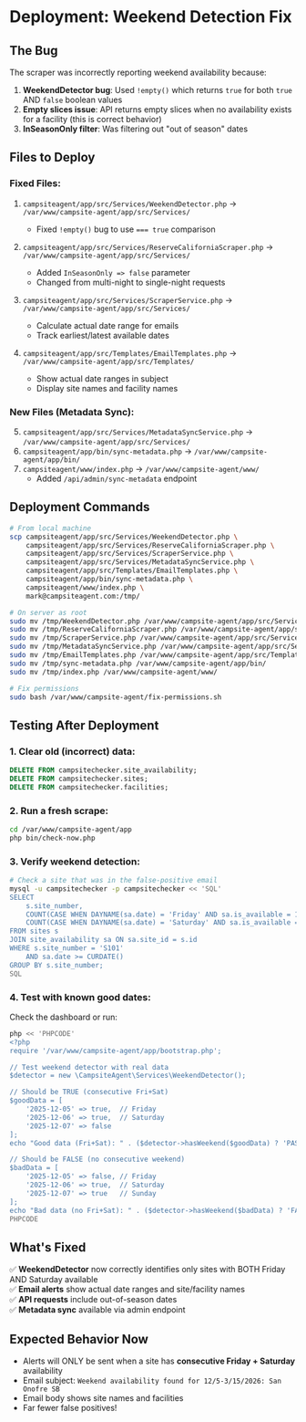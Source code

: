 # Deployment: Weekend Detection Fix

## The Bug

The scraper was incorrectly reporting weekend availability because:

1. **WeekendDetector bug**: Used `!empty()` which returns `true` for both `true` AND `false` boolean values
2. **Empty slices issue**: API returns empty slices when no availability exists for a facility (this is correct behavior)
3. **InSeasonOnly filter**: Was filtering out "out of season" dates

## Files to Deploy

### Fixed Files:
1. `campsiteagent/app/src/Services/WeekendDetector.php` → `/var/www/campsite-agent/app/src/Services/`
   - Fixed `!empty()` bug to use `=== true` comparison

2. `campsiteagent/app/src/Services/ReserveCaliforniaScraper.php` → `/var/www/campsite-agent/app/src/Services/`
   - Added `InSeasonOnly => false` parameter
   - Changed from multi-night to single-night requests

3. `campsiteagent/app/src/Services/ScraperService.php` → `/var/www/campsite-agent/app/src/Services/`
   - Calculate actual date range for emails
   - Track earliest/latest available dates

4. `campsiteagent/app/src/Templates/EmailTemplates.php` → `/var/www/campsite-agent/app/src/Templates/`
   - Show actual date ranges in subject
   - Display site names and facility names

### New Files (Metadata Sync):
5. `campsiteagent/app/src/Services/MetadataSyncService.php` → `/var/www/campsite-agent/app/src/Services/`
6. `campsiteagent/app/bin/sync-metadata.php` → `/var/www/campsite-agent/app/bin/`
7. `campsiteagent/www/index.php` → `/var/www/campsite-agent/www/`
   - Added `/api/admin/sync-metadata` endpoint

## Deployment Commands

```bash
# From local machine
scp campsiteagent/app/src/Services/WeekendDetector.php \
    campsiteagent/app/src/Services/ReserveCaliforniaScraper.php \
    campsiteagent/app/src/Services/ScraperService.php \
    campsiteagent/app/src/Services/MetadataSyncService.php \
    campsiteagent/app/src/Templates/EmailTemplates.php \
    campsiteagent/app/bin/sync-metadata.php \
    campsiteagent/www/index.php \
    mark@campsiteagent.com:/tmp/

# On server as root
sudo mv /tmp/WeekendDetector.php /var/www/campsite-agent/app/src/Services/
sudo mv /tmp/ReserveCaliforniaScraper.php /var/www/campsite-agent/app/src/Services/
sudo mv /tmp/ScraperService.php /var/www/campsite-agent/app/src/Services/
sudo mv /tmp/MetadataSyncService.php /var/www/campsite-agent/app/src/Services/
sudo mv /tmp/EmailTemplates.php /var/www/campsite-agent/app/src/Templates/
sudo mv /tmp/sync-metadata.php /var/www/campsite-agent/app/bin/
sudo mv /tmp/index.php /var/www/campsite-agent/www/

# Fix permissions
sudo bash /var/www/campsite-agent/fix-permissions.sh
```

## Testing After Deployment

### 1. Clear old (incorrect) data:
```sql
DELETE FROM campsitechecker.site_availability;
DELETE FROM campsitechecker.sites;
DELETE FROM campsitechecker.facilities;
```

### 2. Run a fresh scrape:
```bash
cd /var/www/campsite-agent/app
php bin/check-now.php
```

### 3. Verify weekend detection:
```bash
# Check a site that was in the false-positive email
mysql -u campsitechecker -p campsitechecker << 'SQL'
SELECT 
    s.site_number,
    COUNT(CASE WHEN DAYNAME(sa.date) = 'Friday' AND sa.is_available = 1 THEN 1 END) as fridays,
    COUNT(CASE WHEN DAYNAME(sa.date) = 'Saturday' AND sa.is_available = 1 THEN 1 END) as saturdays
FROM sites s
JOIN site_availability sa ON sa.site_id = s.id
WHERE s.site_number = 'S101'
    AND sa.date >= CURDATE()
GROUP BY s.site_number;
SQL
```

### 4. Test with known good dates:
Check the dashboard or run:
```bash
php << 'PHPCODE'
<?php
require '/var/www/campsite-agent/app/bootstrap.php';

// Test weekend detector with real data
$detector = new \CampsiteAgent\Services\WeekendDetector();

// Should be TRUE (consecutive Fri+Sat)
$goodData = [
    '2025-12-05' => true,  // Friday
    '2025-12-06' => true,  // Saturday
    '2025-12-07' => false
];
echo "Good data (Fri+Sat): " . ($detector->hasWeekend($goodData) ? 'PASS' : 'FAIL') . PHP_EOL;

// Should be FALSE (no consecutive weekend)
$badData = [
    '2025-12-05' => false, // Friday
    '2025-12-06' => true,  // Saturday
    '2025-12-07' => true   // Sunday
];
echo "Bad data (no Fri+Sat): " . ($detector->hasWeekend($badData) ? 'FAIL' : 'PASS') . PHP_EOL;
PHPCODE
```

## What's Fixed

✅ **WeekendDetector** now correctly identifies only sites with BOTH Friday AND Saturday available  
✅ **Email alerts** show actual date ranges and site/facility names  
✅ **API requests** include out-of-season dates  
✅ **Metadata sync** available via admin endpoint  

## Expected Behavior Now

- Alerts will ONLY be sent when a site has **consecutive Friday + Saturday** availability
- Email subject: `Weekend availability found for 12/5-3/15/2026: San Onofre SB`
- Email body shows site names and facilities
- Far fewer false positives!



